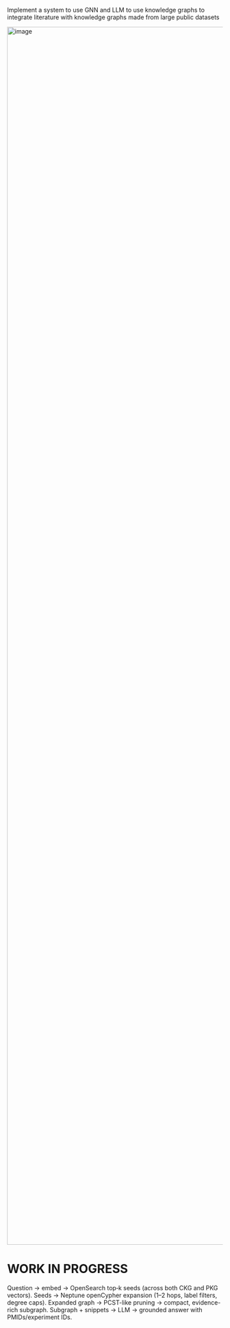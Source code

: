 
Implement a system to use GNN and LLM to use knowledge graphs to integrate literature with knowledge graphs made from large public datasets 

<img width="4624" height="2838" alt="image" src="https://github.com/user-attachments/assets/9f274f12-ac4f-48e0-81c9-174de8731681" />



# WORK IN PROGRESS
Question → embed → OpenSearch top‑k seeds (across both CKG and PKG vectors).
Seeds → Neptune openCypher expansion (1–2 hops, label filters, degree caps).
Expanded graph → PCST-like pruning → compact, evidence-rich subgraph.
Subgraph + snippets → LLM → grounded answer with PMIDs/experiment IDs.
